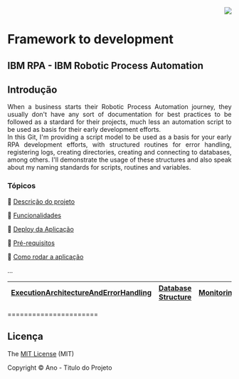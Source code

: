 <p align="right">
   <img src="http://img.shields.io/static/v1?label=STATUS&message=EM%20DESENVOLVIMENTO&color=RED&style=for-the-badge"/>
 <!--  <img src="http://img.shields.io/static/v1?label=STATUS&message=CONCLUIDO&color=GREEN&style=for-the-badge"/>-->
</p>

# Framework to development

	
<h2>IBM RPA - IBM Robotic Process Automation</h2> 

## Introdução 

<p align="justify">
   When a business starts their Robotic Process Automation journey, they usually don't have any sort of documentation for best practices to be followed as a stardard for their projects, much less an automation script to be used as basis for their early development efforts.<br />  
	In this Git, I'm providing a script model to be used as a basis for your early RPA development efforts, with structured routines for error handling, registering logs, creating directories, creating and connecting to databases, among others. I'll demonstrate the usage of these structures and also speak about my naming standards for scripts, routines and variables. 
</p>



### Tópicos 

:small_blue_diamond: [Descrição do projeto](#descrição-do-projeto)

:small_blue_diamond: [Funcionalidades](#funcionalidades)

:small_blue_diamond: [Deploy da Aplicação](#deploy-da-aplicação-dash)

:small_blue_diamond: [Pré-requisitos](#pré-requisitos)

:small_blue_diamond: [Como rodar a aplicação](#como-rodar-a-aplicação-arrow_forward)

... 

| [ExecutionArchitectureAndErrorHandling](https://github.com/angeloalves88/IBM-RPA-Script-Template/blob/main/ExecutionArchitectureAndErrorHandling.md) | [Database Structure](https://github.com/angeloalves88/IBM-RPA-Script-Template/blob/main/DatabaseStructure.md) | [Monitoring](https://github.com/angeloalves88/IBM-RPA-Script-Template/blob/main/Monitoring.md) |
| ------------------------------------------------------------ | ------------------------------------------------------------ | ------------------------------------------------------------ |


======================

## Licença 

The [MIT License]() (MIT)

Copyright :copyright: Ano - Titulo do Projeto

	
